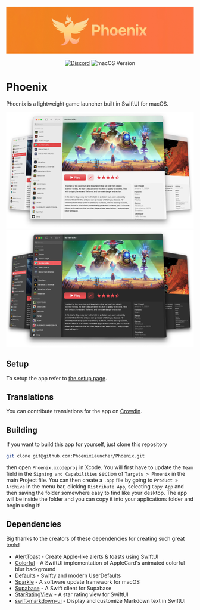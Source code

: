 ![Phoenix's Banner](/Images/phoenix-banner-small.jpg)

<div align="center">

[![Discord](https://img.shields.io/discord/1059670439917527140?style=for-the-badge&logo=discord)](https://discord.gg/S5Kje5WQ4R)
![macOS Version](https://img.shields.io/badge/macos-13%2B-brightgreen?style=for-the-badge)

</div>

# Phoenix

Phoenix is a lightweight game launcher built in SwiftUI for macOS.

![Screenshot of Phoenix in light mode](/Images/phoenix-light-triple-compressed.webp#gh-light-mode-only)
![Screenshot of Phoenix in dark mode](/Images/phoenix-dark-triple-compressed.webp#gh-dark-mode-only)

## Setup

To setup the app refer to
[the setup page](https://github.com/phoenixlauncher/phoenix/wiki/1.-Setup).

## Translations

You can contribute translations for the app on [Crowdin](https://translate.phoenixlauncher.app).

## Building

If you want to build this app for yourself, just clone this repository

```bash
git clone git@github.com:PhoenixLauncher/Phoenix.git
```

then open `Phoenix.xcodeproj` in Xcode. You will first have to update the `Team`
field in the `Signing and Capabilities` section of `Targets > Phoenix` in the
main Project file. You can then create a `.app` file by going to
`Product > Archive` in the menu bar, clicking `Distribute App`, selecting
`Copy App` and then saving the folder somewhere easy to find like your desktop.
The app will be inside the folder and you can copy it into your applications
folder and begin using it!

## Dependencies

Big thanks to the creators of these dependencies for creating such great tools!

- [AlertToast](https://github.com/elai950/AlertToast) - Create Apple-like alerts
  & toasts using SwiftUI
- [Colorful](https://github.com/Lakr233/Colorful) - A SwiftUI implementation of
  AppleCard's animated colorful blur background
- [Defaults](https://github.com/sindresorhus/Defaults) - Swifty and modern
  UserDefaults
- [Sparkle](https://github.com/sparkle-project/Sparkle) - A software update
  framework for macOS
- [Supabase](https://github.com/supabase-community/supabase-swift) - A Swift
  client for Supabase
- [StarRatingView](https://github.com/magickworx/StarRatingViewSwiftUI) - A star
  rating view for SwiftUI
- [swift-markdown-ui](https://github.com/gonzalezreal/swift-markdown-ui) -
  Display and customize Markdown text in SwiftUI
